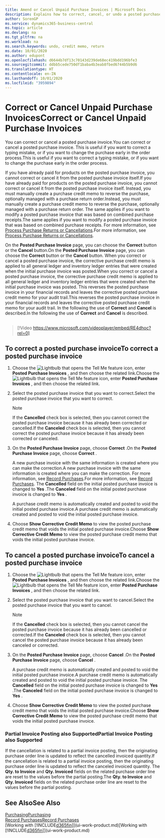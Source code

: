 ```yaml
---
title: Amend or Cancel Unpaid Purchase Invoices | Microsoft Docs
description: Explains how to correct, cancel, or undo a posted purchase invoice and automatically create a purchase credit memo.
author: SorenGP
ms.service: dynamics365-business-central
ms.topic: article
ms.devlang: na
ms.tgt_pltfrm: na
ms.workload: na
ms.search.keywords: undo, credit memo, return
ms.date: 10/01/2020
ms.author: edupont
ms.openlocfilehash: d6644b7df13c70143d239de68ec419bdd196bfe3
ms.sourcegitcommit: ddbb5cede750df1baba4b3eab8fbed6744b5b9d6
ms.translationtype: HT
ms.contentlocale: en-IN
ms.lasthandoff: 10/01/2020
ms.locfileid: "3959894"
---
```

# <a name="correct-or-cancel-unpaid-purchase-invoices"></a><span data-ttu-id="1f658-103">Correct or Cancel Unpaid Purchase Invoices</span><span class="sxs-lookup"><span data-stu-id="1f658-103">Correct or Cancel Unpaid Purchase Invoices</span></span>

<span data-ttu-id="1f658-104">You can correct or cancel a posted purchase invoice.</span><span class="sxs-lookup"><span data-stu-id="1f658-104">You can correct or cancel a posted purchase invoice.</span></span> <span data-ttu-id="1f658-105">This is useful if you want to correct a typing mistake, or if you want to change the purchase early in the order process.</span><span class="sxs-lookup"><span data-stu-id="1f658-105">This is useful if you want to correct a typing mistake, or if you want to change the purchase early in the order process.</span></span>

<span data-ttu-id="1f658-106">If you have already paid for products on the posted purchase invoice, you cannot correct or cancel it from the posted purchase invoice itself.</span><span class="sxs-lookup"><span data-stu-id="1f658-106">If you have already paid for products on the posted purchase invoice, you cannot correct or cancel it from the posted purchase invoice itself.</span></span> <span data-ttu-id="1f658-107">Instead, you must manually create a purchase credit memo to reverse the purchase, optionally managed with a purchase return order.</span><span class="sxs-lookup"><span data-stu-id="1f658-107">Instead, you must manually create a purchase credit memo to reverse the purchase, optionally managed with a purchase return order.</span></span> <span data-ttu-id="1f658-108">The same applies if you want to modify a posted purchase invoice that was based on combined purchase receipts.</span><span class="sxs-lookup"><span data-stu-id="1f658-108">The same applies if you want to modify a posted purchase invoice that was based on combined purchase receipts.</span></span> <span data-ttu-id="1f658-109">For more information, see [Process Purchase Returns or Cancellations](purchasing-how-process-purchase-returns-cancellations.md).</span><span class="sxs-lookup"><span data-stu-id="1f658-109">For more information, see [Process Purchase Returns or Cancellations](purchasing-how-process-purchase-returns-cancellations.md).</span></span>

<span data-ttu-id="1f658-110">On the **Posted Purchase Invoice** page, you can choose the **Correct** button or the **Cancel** button.</span><span class="sxs-lookup"><span data-stu-id="1f658-110">On the **Posted Purchase Invoice** page, you can choose the **Correct** button or the **Cancel** button.</span></span> <span data-ttu-id="1f658-111">When you correct or cancel a posted purchase invoice, the corrective purchase credit memo is applied to all general ledger and inventory ledger entries that were created when the initial purchase invoice was posted.</span><span class="sxs-lookup"><span data-stu-id="1f658-111">When you correct or cancel a posted purchase invoice, the corrective purchase credit memo is applied to all general ledger and inventory ledger entries that were created when the initial purchase invoice was posted.</span></span> <span data-ttu-id="1f658-112">This reverses the posted purchase invoice in your financial records and leaves the corrective posted purchase credit memo for your audit trail.</span><span class="sxs-lookup"><span data-stu-id="1f658-112">This reverses the posted purchase invoice in your financial records and leaves the corrective posted purchase credit memo for your audit trail.</span></span> <span data-ttu-id="1f658-113">In the following the use of **Correct** and **Cancel** is described.</span><span class="sxs-lookup"><span data-stu-id="1f658-113">In the following the use of **Correct** and **Cancel** is described.</span></span>
<br><br>
> [!Video https://www.microsoft.com/videoplayer/embed/RE4dhoc?rel=0]

## <a name="to-correct-a-posted-purchase-invoice"></a><span data-ttu-id="1f658-114">To correct a posted purchase invoice</span><span class="sxs-lookup"><span data-stu-id="1f658-114">To correct a posted purchase invoice</span></span>
1. <span data-ttu-id="1f658-115">Choose the ![Lightbulb that opens the Tell Me feature](media/ui-search/search_small.png "Tell me what you want to do") icon, enter **Posted Purchase Invoices** , and then choose the related link.</span><span class="sxs-lookup"><span data-stu-id="1f658-115">Choose the ![Lightbulb that opens the Tell Me feature](media/ui-search/search_small.png "Tell me what you want to do") icon, enter **Posted Purchase Invoices** , and then choose the related link.</span></span>  
2. <span data-ttu-id="1f658-116">Select the posted purchase invoice that you want to correct.</span><span class="sxs-lookup"><span data-stu-id="1f658-116">Select the posted purchase invoice that you want to correct.</span></span>  

    > [!NOTE]  
    >   <span data-ttu-id="1f658-117">If the **Cancelled** check box is selected, then you cannot correct the posted purchase invoice because it has already been corrected or cancelled.</span><span class="sxs-lookup"><span data-stu-id="1f658-117">If the **Canceled** check box is selected, then you cannot correct the posted purchase invoice because it has already been corrected or canceled.</span></span>
3. <span data-ttu-id="1f658-118">On the **Posted Purchase Invoice** page, choose **Correct** .</span><span class="sxs-lookup"><span data-stu-id="1f658-118">On the **Posted Purchase Invoice** page, choose **Correct** .</span></span>

    <span data-ttu-id="1f658-119">A new purchase invoice with the same information is created where you can make the correction.</span><span class="sxs-lookup"><span data-stu-id="1f658-119">A new purchase invoice with the same information is created where you can make the correction.</span></span> <span data-ttu-id="1f658-120">For more information, see [Record Purchases](purchasing-how-record-purchases.md).</span><span class="sxs-lookup"><span data-stu-id="1f658-120">For more information, see [Record Purchases](purchasing-how-record-purchases.md).</span></span> <span data-ttu-id="1f658-121">The **Cancelled** field on the initial posted purchase invoice is changed to **Yes** .</span><span class="sxs-lookup"><span data-stu-id="1f658-121">The **Canceled** field on the initial posted purchase invoice is changed to **Yes** .</span></span>

    <span data-ttu-id="1f658-122">A purchase credit memo is automatically created and posted to void the initial posted purchase invoice.</span><span class="sxs-lookup"><span data-stu-id="1f658-122">A purchase credit memo is automatically created and posted to void the initial posted purchase invoice.</span></span>
4. <span data-ttu-id="1f658-123">Choose **Show Corrective Credit Memo** to view the posted purchase credit memo that voids the initial posted purchase invoice.</span><span class="sxs-lookup"><span data-stu-id="1f658-123">Choose **Show Corrective Credit Memo** to view the posted purchase credit memo that voids the initial posted purchase invoice.</span></span>

## <a name="to-cancel-a-posted-purchase-invoice"></a><span data-ttu-id="1f658-124">To cancel a posted purchase invoice</span><span class="sxs-lookup"><span data-stu-id="1f658-124">To cancel a posted purchase invoice</span></span>
1. <span data-ttu-id="1f658-125">Choose the ![Lightbulb that opens the Tell Me feature](media/ui-search/search_small.png "Tell me what you want to do") icon, enter **Posted Purchase Invoices** , and then choose the related link.</span><span class="sxs-lookup"><span data-stu-id="1f658-125">Choose the ![Lightbulb that opens the Tell Me feature](media/ui-search/search_small.png "Tell me what you want to do") icon, enter **Posted Purchase Invoices** , and then choose the related link.</span></span>  
2. <span data-ttu-id="1f658-126">Select the posted purchase invoice that you want to cancel.</span><span class="sxs-lookup"><span data-stu-id="1f658-126">Select the posted purchase invoice that you want to cancel.</span></span>

    > [!NOTE]  
    >   <span data-ttu-id="1f658-127">If the **Cancelled** check box is selected, then you cannot cancel the posted purchase invoice because it has already been cancelled or corrected.</span><span class="sxs-lookup"><span data-stu-id="1f658-127">If the **Canceled** check box is selected, then you cannot cancel the posted purchase invoice because it has already been canceled or corrected.</span></span>
3. <span data-ttu-id="1f658-128">On the **Posted Purchase Invoice** page, choose **Cancel** .</span><span class="sxs-lookup"><span data-stu-id="1f658-128">On the **Posted Purchase Invoice** page, choose **Cancel** .</span></span>

    <span data-ttu-id="1f658-129">A purchase credit memo is automatically created and posted to void the initial posted purchase invoice.</span><span class="sxs-lookup"><span data-stu-id="1f658-129">A purchase credit memo is automatically created and posted to void the initial posted purchase invoice.</span></span> <span data-ttu-id="1f658-130">The **Cancelled** field on the initial posted purchase invoice is changed to **Yes** .</span><span class="sxs-lookup"><span data-stu-id="1f658-130">The **Canceled** field on the initial posted purchase invoice is changed to **Yes** .</span></span>
4. <span data-ttu-id="1f658-131">Choose **Show Corrective Credit Memo** to view the posted purchase credit memo that voids the initial posted purchase invoice.</span><span class="sxs-lookup"><span data-stu-id="1f658-131">Choose **Show Corrective Credit Memo** to view the posted purchase credit memo that voids the initial posted purchase invoice.</span></span>

### <a name="partial-invoice-posting-also-supported"></a><span data-ttu-id="1f658-132">Partial Invoice Posting also Supported</span><span class="sxs-lookup"><span data-stu-id="1f658-132">Partial Invoice Posting also Supported</span></span>
<span data-ttu-id="1f658-133">If the cancellation is related to a partial invoice posting, then the originating purchase order line is updated to reflect the cancelled invoiced quantity.</span><span class="sxs-lookup"><span data-stu-id="1f658-133">If the cancellation is related to a partial invoice posting, then the originating purchase order line is updated to reflect the canceled invoiced quantity.</span></span> <span data-ttu-id="1f658-134">The **Qty. to Invoice** and **Qty. Invoiced** fields on the related purchase order line are reset to the values before the partial posting.</span><span class="sxs-lookup"><span data-stu-id="1f658-134">The **Qty. to Invoice** and **Qty. Invoiced** fields on the related purchase order line are reset to the values before the partial posting.</span></span>

## <a name="see-also"></a><span data-ttu-id="1f658-135">See Also</span><span class="sxs-lookup"><span data-stu-id="1f658-135">See Also</span></span>
[<span data-ttu-id="1f658-136">Purchasing</span><span class="sxs-lookup"><span data-stu-id="1f658-136">Purchasing</span></span>](purchasing-manage-purchasing.md)  
[<span data-ttu-id="1f658-137">Record Purchases</span><span class="sxs-lookup"><span data-stu-id="1f658-137">Record Purchases</span></span>](purchasing-how-record-purchases.md)  
<span data-ttu-id="1f658-138">[Working with [!INCLUDE[d365fin](includes/d365fin_md.md)]](ui-work-product.md)</span><span class="sxs-lookup"><span data-stu-id="1f658-138">[Working with [!INCLUDE[d365fin](includes/d365fin_md.md)]](ui-work-product.md)</span></span>
